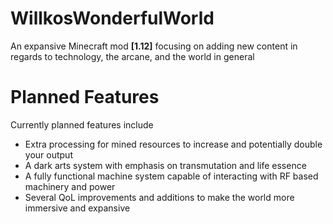 # WillkosWonderfulWorld
An expansive Minecraft mod **[1.12]** focusing on adding new content in regards to technology, the arcane, and the world in general

# Planned Features
Currently planned features include
- Extra processing for mined resources to increase and potentially double your output
- A dark arts system with emphasis on transmutation and life essence
- A fully functional machine system capable of interacting with RF based machinery and power
- Several QoL improvements and additions to make the world more immersive and expansive

